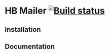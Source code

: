# HB Mailer [![Build status](https://ci.appveyor.com/api/projects/status/60noxoa5j1in2iop?svg=true)](https://ci.appveyor.com/project/mcountryman/hbmailer)

## Installation
## Documentation